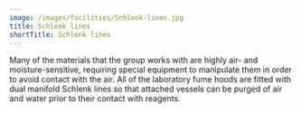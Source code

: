 ```yaml
---
image: /images/facilities/Schlenk-lines.jpg
title: Schlenk lines
shortTitle: Schlenk lines
---
```


Many of the materials that the group works with are highly air- and moisture-sensitive, requiring special equipment to manipulate them in order to avoid contact with the air. All of the laboratory fume hoods are fitted with dual manifold Schlenk lines so that attached vessels can be purged of air and water prior to their contact with reagents.